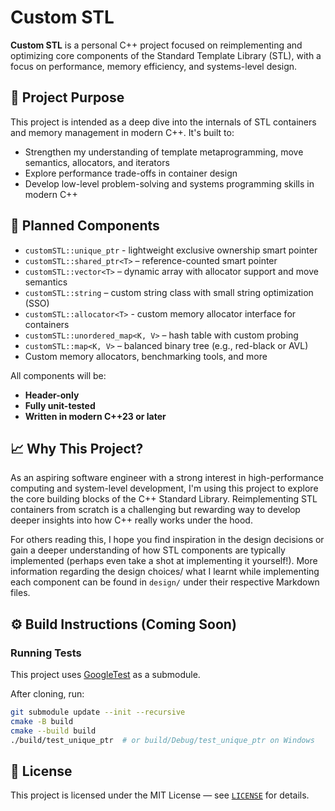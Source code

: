 # Custom STL
**Custom STL** is a personal C++ project focused on reimplementing and optimizing core components of the Standard Template Library (STL), with a focus on performance, memory efficiency, and systems-level design.

## 🚀 Project Purpose
This project is intended as a deep dive into the internals of STL containers and memory management in modern C++. It's built to:

- Strengthen my understanding of template metaprogramming, move semantics, allocators, and iterators
- Explore performance trade-offs in container design
- Develop low-level problem-solving and systems programming skills in modern C++

## 🔧 Planned Components

- `customSTL::unique_ptr` - lightweight exclusive ownership smart pointer
- `customSTL::shared_ptr<T>` – reference-counted smart pointer
- `customSTL::vector<T>` – dynamic array with allocator support and move semantics
- `customSTL::string` – custom string class with small string optimization (SSO)
- `customSTL::allocator<T>` - custom memory allocator interface for containers
- `customSTL::unordered_map<K, V>` – hash table with custom probing
- `customSTL::map<K, V>` – balanced binary tree (e.g., red-black or AVL)
- Custom memory allocators, benchmarking tools, and more

All components will be:
- **Header-only**
- **Fully unit-tested**
- **Written in modern C++23 or later**

## 📈 Why This Project?

As an aspiring software engineer with a strong interest in high-performance computing and system-level development, I'm using this project to explore the core building blocks of the C++ Standard Library. Reimplementing STL containers from scratch is a challenging but rewarding way to develop deeper insights into how C++ really works under the hood.

For others reading this, I hope you find inspiration in the design decisions or gain a deeper understanding of how STL components are typically implemented (perhaps even take a shot at implementing it yourself!). More information regarding the design choices/ what I learnt while implementing each component can be found in `design/` under their respective Markdown files.

## ⚙️ Build Instructions (Coming Soon)
### Running Tests

This project uses [GoogleTest](https://github.com/google/googletest) as a submodule.

After cloning, run:
```bash
git submodule update --init --recursive
cmake -B build
cmake --build build
./build/test_unique_ptr  # or build/Debug/test_unique_ptr on Windows
```

## 📝 License

This project is licensed under the MIT License — see [`LICENSE`](./LICENSE) for details.